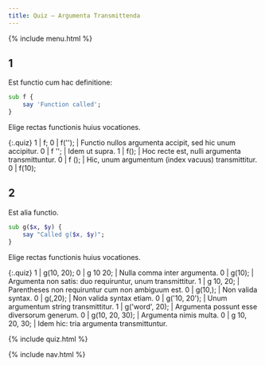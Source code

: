 ```yaml
---
title: Quiz — Argumenta Transmittenda
---
```


{% include menu.html %}

## 1

Est functio cum hac definitione:

```raku
sub f {
    say 'Function called';
}
```

Elige rectas functionis huius vocationes.

{:.quiz}
1 | f;
0 | f(&apos;&apos;); | Functio nullos argumenta accipit, sed hic unum accipitur.
0 | f &apos;&apos;; | Idem ut supra.
1 | f(); | Hoc recte est, nulli argumenta transmittuntur.
0 | f (); | Hic, unum argumentum (index vacuus) transmittitur.
0 | f(10);

## 2

Est alia functio.

```raku
sub g($x, $y) {
    say "Called g($x, $y)";
}
```

Elige rectas functionis huius vocationes.

{:.quiz}
1 | g(10, 20);
0 | g 10 20; | Nulla comma inter argumenta.
0 | g(10); | Argumenta non satis: duo requiruntur, unum transmittitur.
1 | g 10, 20; | Parentheses non requiruntur cum non ambiguum est.
0 | g(10,); | Non valida syntax.
0 | g(,20); | Non valida syntax etiam.
0 | g(&apos;10, 20&apos;); | Unum argumentum string transmittitur.
1 | g(&apos;word&apos;, 20); | Argumenta possunt esse diversorum generum.
0 | g(10, 20, 30); | Argumenta nimis multa.
0 | g 10, 20, 30; | Idem hic: tria argumenta transmittuntur.


{% include quiz.html %}

{% include nav.html %}